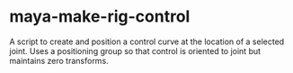 # maya-make-rig-control
A script to create and position a control curve at the location of a selected joint. Uses a positioning group so that control is oriented to joint but maintains zero transforms.
